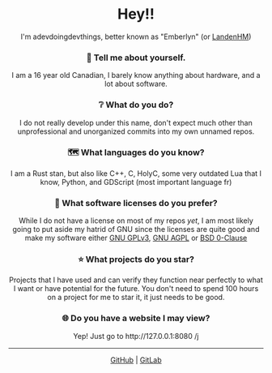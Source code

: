 <h1 align="center">Hey!!</h1>
<p align="center">I'm adevdoingdevthings, better known as "Emberlyn" (or <a href="https://github.com/LandenHM/">LandenHM</a>)</p>

<h3 align="center">🫵 Tell me about yourself.</h3>
<p align="center">I am a 16 year old Canadian, I barely know anything about hardware, and a lot about software.</p>

<h3 align="center">❔ What do you do?</h3>
<p align="center">I do not really develop under this name, don't expect much other than unprofessional and unorganized commits into my own unnamed repos.</p>

<h3 align="center">🗺️ What languages do you know?</h3>
<p align="center">I am a Rust stan, but also like C++, C, HolyC, some very outdated Lua that I know, Python, and GDScript (most important language fr)</p>

<h3 align="center">📜 What software licenses do you prefer?</h3>
<p align="center">While I do not have a license on most of my repos <i>yet</i>, I am most likely going to put aside my hatrid of GNU since the licenses are quite good and make my software either <a href="https://www.gnu.org/licenses/gpl-3.0.html#license-text">GNU GPLv3</a>, <a href="https://www.gnu.org/licenses/agpl-3.0.html#license-text">GNU AGPL</a> or <a href="https://opensource.org/license/0bsd">BSD 0-Clause</a></p>

<h3 align="center">⭐ What projects do you star?</h3>
<p align="center">Projects that I have used and can verify they function near perfectly to what I want or have potential for the future. You don't need to spend 100 hours on a project for me to star it, it just needs to be good.</p>

<h3 align="center">🌐 Do you have a website I may view?</h3>
<p align="center">Yep! Just go to http://127.0.0.1:8080 /j</p>

<hr style="border-top: 1px solid #FFFFFF;">

<p align=center><a href="https://github.com/adevdoingdevthings">GitHub</a> |  <a href="https://gitlab.com/LandenHM">GitLab</a></p>
